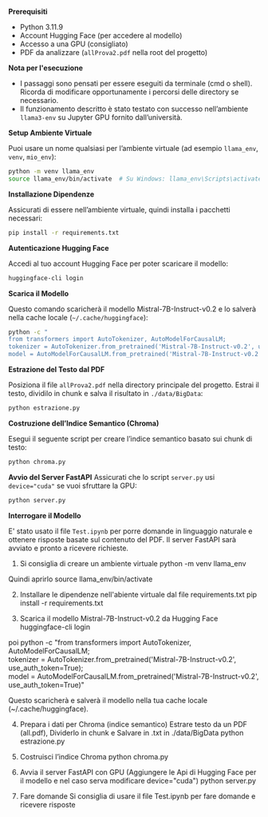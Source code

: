 **Prerequisiti**
- Python 3.11.9
- Account Hugging Face (per accedere al modello)
- Accesso a una GPU (consigliato)
- PDF da analizzare (`allProva2.pdf` nella root del progetto)
  
 **Nota per l'esecuzione**
 
- I passaggi sono pensati per essere eseguiti da terminale (cmd o shell). Ricorda di modificare opportunamente i percorsi delle directory se necessario.
- Il funzionamento descritto è stato testato con successo nell’ambiente `llama3-env` su Jupyter GPU fornito dall’università.


**Setup Ambiente Virtuale**

Puoi usare un nome qualsiasi per l’ambiente virtuale (ad esempio `llama_env`, `venv`, `mio_env`):
```bash
python -m venv llama_env
source llama_env/bin/activate  # Su Windows: llama_env\Scripts\activate
```

**Installazione Dipendenze** 

Assicurati di essere nell’ambiente virtuale, quindi installa i pacchetti necessari:
```bash
pip install -r requirements.txt
```

**Autenticazione Hugging Face**

Accedi al tuo account Hugging Face per poter scaricare il modello:
```bash
huggingface-cli login
```

**Scarica il Modello**

Questo comando scaricherà il modello Mistral-7B-Instruct-v0.2 e lo salverà nella cache locale (`~/.cache/huggingface`):
```bash
python -c "
from transformers import AutoTokenizer, AutoModelForCausalLM;
tokenizer = AutoTokenizer.from_pretrained('Mistral-7B-Instruct-v0.2', use_auth_token=True);
model = AutoModelForCausalLM.from_pretrained('Mistral-7B-Instruct-v0.2', use_auth_token=True)"
```

**Estrazione del Testo dal PDF**

Posiziona il file `allProva2.pdf` nella directory principale del progetto.
Estrai il testo, dividilo in chunk e salva il risultato in `./data/BigData`:
```bash
python estrazione.py
```

**Costruzione dell’Indice Semantico (Chroma)**

Esegui il seguente script per creare l’indice semantico basato sui chunk di testo:
```bash
python chroma.py
```

**Avvio del Server FastAPI**
Assicurati che lo script `server.py` usi `device="cuda"` se vuoi sfruttare la GPU:
```bash
python server.py
```

**Interrogare il Modello**

E' stato usato il file `Test.ipynb` per porre domande in linguaggio naturale e ottenere risposte basate sul contenuto del PDF.
Il server FastAPI sarà avviato e pronto a ricevere richieste.


1. Si consiglia di creare un ambiente virtuale
python -m venv llama_env

Quindi aprirlo
source llama_env/bin/activate

2. Installare le dipendenze nell'abiente virtuale dal file requirements.txt
pip install -r requirements.txt

3. Scarica il modello Mistral-7B-Instruct-v0.2 da Hugging Face
huggingface-cli login

poi
python -c "from transformers import AutoTokenizer, AutoModelForCausalLM; \
tokenizer = AutoTokenizer.from_pretrained('Mistral-7B-Instruct-v0.2', use_auth_token=True); \
model = AutoModelForCausalLM.from_pretrained('Mistral-7B-Instruct-v0.2', use_auth_token=True)"

Questo scaricherà e salverà il modello nella tua cache locale (~/.cache/huggingface).

4. Prepara i dati per Chroma (indice semantico)
Estrare testo da un PDF (all.pdf), Dividerlo in chunk e Salvare in .txt in ./data/BigData
python estrazione.py

5. Costruisci l’indice Chroma
python chroma.py

6. Avvia il server FastAPI con GPU (Aggiungere le Api di Hugging Face per il modello e nel caso serva modificare device="cuda")
python server.py

7. Fare domande
Si consiglia di usare il file Test.ipynb per fare domande e ricevere risposte

